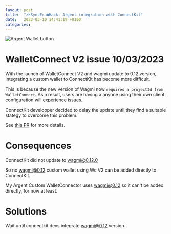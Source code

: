 ```yaml
---
layout: post
title:  "zkSyncEra∎Hack: Argent integration with ConnectKit"
date:   2023-03-10 14:41:19 +0100
categories: 
---
```


![Argent Wallet button](/zkSync-Era-Hack0/media/button-login.png)

# WalletConnect V2 issue 10/03/2023

With the launch of WalletConnect V2 and wagmi update to 0.12 version, integrating a custom wallet to ConnectKit has become more difficult. 

This is because the new version of Wagmi now `requires a projectId from WalletConnect`. As a result, users are having a anyone using their own client configuration will experience issues.

ConnectKit developper decided to delay the update until they find a 
suitable stategy to overcome this problem.

See [this PR](https://github.com/family/connectkit/pull/148) for more details.

# Consequences

ConnectKit did not update to [wagmi@0.12.0](https://github.com/wagmi-dev/wagmi/releases/tag/wagmi%400.12.0)

So no wagmi@0.12 custom wallet using Wc V2 can be added directly to ConnectKit.

My Argent Custom WalletConnector uses wagmi@0.12 so it can't be added directly, for now at least.


# Solutions

Wait until connectkit devs integrate wagmi@0.12 version.
  
